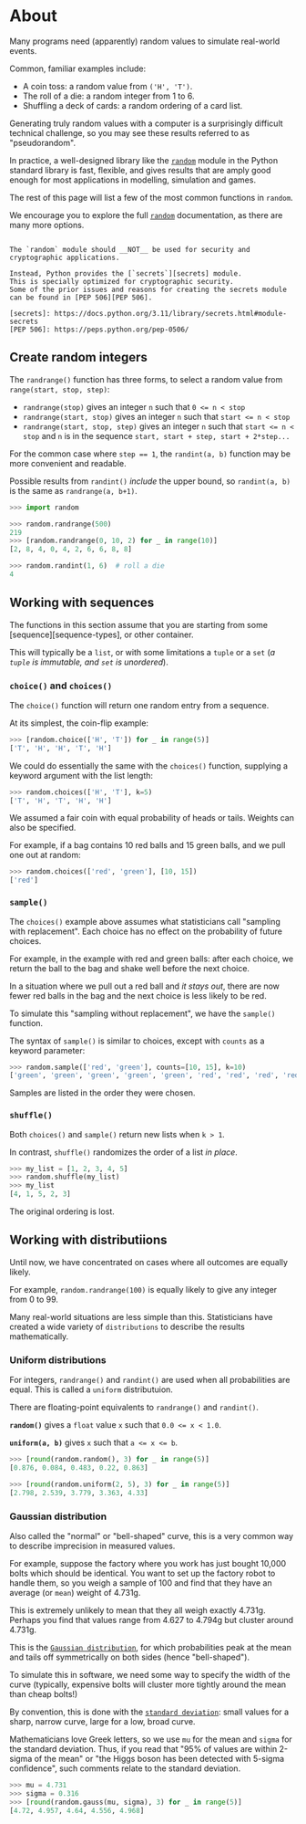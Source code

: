 # About

Many programs need (apparently) random values to simulate real-world events.

Common, familiar examples include:
- A coin toss: a random value from `('H', 'T')`.
- The roll of a die: a random integer from 1 to 6.
- Shuffling a deck of cards: a random ordering of a card list.

Generating truly random values with a computer is a surprisingly difficult technical challenge, so you may see these results referred to as "pseudorandom".

In practice, a well-designed library like the [`random`][random] module in the Python standard library is fast, flexible, and gives results that are amply good enough for most applications in modelling, simulation and games.

The rest of this page will list a few of the most common functions in `random`.

We encourage you to explore the full [`random`][random] documentation, as there are many more options.

~~~~exercism/caution

The `random` module should __NOT__ be used for security and cryptographic applications.

Instead, Python provides the [`secrets`][secrets] module.
This is specially optimized for cryptographic security.
Some of the prior issues and reasons for creating the secrets module can be found in [PEP 506][PEP 506].

[secrets]: https://docs.python.org/3.11/library/secrets.html#module-secrets
[PEP 506]: https://peps.python.org/pep-0506/
~~~~  

## Create random integers

The `randrange()` function has three forms, to select a random value from `range(start, stop, step)`:
- `randrange(stop)` gives an integer `n` such that `0 <= n < stop`
- `randrange(start, stop)` gives an integer `n` such that `start <= n < stop`
- `randrange(start, stop, step)` gives an integer `n` such that `start <= n < stop` and `n` is in the sequence `start, start + step, start + 2*step...`

For the common case where `step == 1`, the `randint(a, b)` function may be more convenient and readable.

Possible results from `randint()` _include_ the upper bound, so `randint(a, b)` is the same as `randrange(a, b+1)`.

```python
>>> import random

>>> random.randrange(500)
219
>>> [random.randrange(0, 10, 2) for _ in range(10)]
[2, 8, 4, 0, 4, 2, 6, 6, 8, 8]

>>> random.randint(1, 6)  # roll a die
4
```

## Working with sequences

The functions in this section assume that you are starting from some [sequence][sequence-types], or other container.


This will typically be a `list`, or with some limitations a `tuple` or a `set` (_a `tuple` is immutable, and `set` is unordered_).


### `choice()` and `choices()`

The `choice()` function will return one random entry from a sequence.

At its simplest, the coin-flip example:

```python
>>> [random.choice(['H', 'T']) for _ in range(5)]
['T', 'H', 'H', 'T', 'H']
```

We could do essentially the same with the `choices()` function, supplying a keyword argument with the list length:

```python
>>> random.choices(['H', 'T'], k=5)
['T', 'H', 'T', 'H', 'H']
```

We assumed a fair coin with equal probability of heads or tails.
Weights can also be specified.

For example, if a bag contains 10 red balls and 15 green balls, and we pull one out at random:

```python
>>> random.choices(['red', 'green'], [10, 15])
['red']
```

### `sample()`

The `choices()` example above assumes what statisticians call "sampling with replacement". Each choice has no effect on the probability of future choices.

For example, in the example with red and green balls: after each choice, we return the ball to the bag and shake well before the next choice.

In a situation where we pull out a red ball and _it stays out_, there are now fewer red balls in the bag and the next choice is less likely to be red.

To simulate this "sampling without replacement", we have the `sample()` function.

The syntax of `sample()` is similar to choices, except with `counts` as a keyword parameter:

```python
>>> random.sample(['red', 'green'], counts=[10, 15], k=10)
['green', 'green', 'green', 'green', 'green', 'red', 'red', 'red', 'red', 'green']
```

Samples are listed in the order they were chosen.

### `shuffle()`

Both `choices()` and `sample()` return new lists when `k > 1`.

In contrast, `shuffle()` randomizes the order of a list _in place_.

```python
>>> my_list = [1, 2, 3, 4, 5]
>>> random.shuffle(my_list)
>>> my_list
[4, 1, 5, 2, 3]
```

The original ordering is lost.

## Working with distributiions

Until now, we have concentrated on cases where all outcomes are equally likely.

For example, `random.randrange(100)` is equally likely to give any integer from 0 to 99.

Many real-world situations are less simple than this. Statisticians have created a wide variety of `distributions` to describe the results mathematically.

### Uniform distributions

For integers, `randrange()` and `randint()` are used when all probabilities are equal. This is called a `uniform` distributuion.

There are floating-point equivalents to `randrange()` and `randint()`.

__`random()`__ gives a `float` value `x` such that `0.0 <= x < 1.0`.

__`uniform(a, b)`__ gives `x` such that `a <= x <= b`.

```python
>>> [round(random.random(), 3) for _ in range(5)]
[0.876, 0.084, 0.483, 0.22, 0.863]

>>> [round(random.uniform(2, 5), 3) for _ in range(5)]
[2.798, 2.539, 3.779, 3.363, 4.33]
```

### Gaussian distribution

Also called the "normal" or "bell-shaped" curve, this is a very common way to describe imprecision in measured values.

For example, suppose the factory where you work has just bought 10,000 bolts which should be identical.
You want to set up the factory robot to handle them, so you weigh a sample of 100 and find that they have an average (or `mean`) weight of 4.731g.

This is extremely unlikely to mean that they all weigh exactly 4.731g.
Perhaps you find that values range from 4.627 to 4.794g but cluster around 4.731g.

This is the [`Gaussian distribution`][gaussian-distribution], for which probabilities peak at the mean and tails off symmetrically on both sides (hence "bell-shaped").

To simulate this in software, we need some way to specify the width of the curve (typically, expensive bolts will cluster more tightly around the mean than cheap bolts!)

By convention, this is done with the [`standard deviation`][standard-deviation]: small values for a sharp, narrow curve, large for a low, broad curve.

Mathematicians love Greek letters, so we use `mu` for the mean and `sigma` for the standard deviation.
Thus, if you read that "95% of values are within 2-sigma of the mean" or "the Higgs boson has been detected with 5-sigma confidence", such comments relate to the standard deviation.

```python
>>> mu = 4.731
>>> sigma = 0.316
>>> [round(random.gauss(mu, sigma), 3) for _ in range(5)]
[4.72, 4.957, 4.64, 4.556, 4.968]
```

[random]: https://docs.python.org/3/library/random.html
[secrets]: https://docs.python.org/3/library/secrets.html
[gaussian-distribution]: https://ned.ipac.caltech.edu/level5/Leo/Stats2_3.html
[standard-deviation]: https://www.nlm.nih.gov/oet/ed/stats/02-900.html
